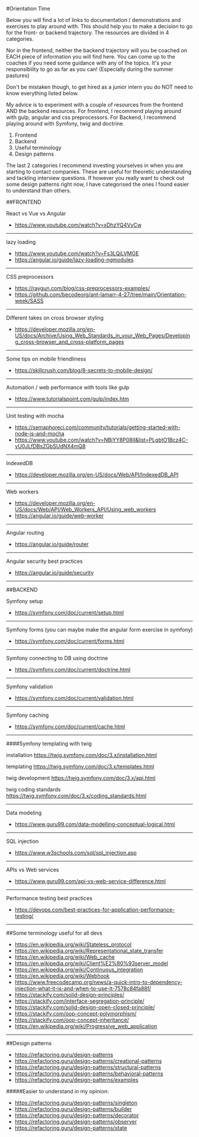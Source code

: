 #Orientation Time

Below you will find a lot of links to documentation / demonstrations and exercises to play around with. This should help you to make a decision to go for the front- or backend trajectory. The resources are divided in 4 categories.

Nor in the frontend, neither the backend trajectory will you be coached on EACH piece of information you will find here. You can come up to the coaches if you need some guidance with any of the topics. It's your responsibility to go as far as you can! (Especially during the summer pastures)

Don't be mistaken though, to get hired as a junior intern you do NOT need to know everything listed below.

My advice is to experiment with a couple of resources from the frontend AND the backend resources. For frontend, I recommend playing around with gulp, angular and css preprocessors. For Backend, I recommend playing around with Symfony, twig and doctrine.

1. Frontend
2. Backend
3. Useful terminology
4. Design patterns

The last 2 categories I recommend investing yourselves in when you are starting to contact companies. These are useful for theoretic understanding and tackling interview questions. If however you really want to check out some design patterns right now, I have categorised the ones I found easier to understand than others.

##FRONTEND

React vs Vue vs Angular

- https://www.youtube.com/watch?v=xDhzYQ4VyCw

---
lazy loading 

- https://www.youtube.com/watch?v=Fs3LQiLVMGE
- https://angular.io/guide/lazy-loading-ngmodules

---
CSS preprocessors

- https://raygun.com/blog/css-preprocessors-examples/
- https://github.com/becodeorg/ant-lamarr-4-27/tree/main/Orientation-week/SASS

---
Different takes on cross browser styling

- https://developer.mozilla.org/en-US/docs/Archive/Using_Web_Standards_in_your_Web_Pages/Developing_cross-browser_and_cross-platform_pages

---
Some tips on mobile friendliness

- https://skillcrush.com/blog/8-secrets-to-mobile-design/

---
Automation / web performance with tools like gulp

- https://www.tutorialspoint.com/gulp/index.htm

---
Unit testing with mocha

- https://semaphoreci.com/community/tutorials/getting-started-with-node-js-and-mocha
- https://www.youtube.com/watch?v=NBjYY8P08lI&list=PLgbtO1Bcz4C-vU0JLfDBsZGbSUdNX4mQ8

---
IndexedDB

- https://developer.mozilla.org/en-US/docs/Web/API/IndexedDB_API

---
Web workers

- https://developer.mozilla.org/en-US/docs/Web/API/Web_Workers_API/Using_web_workers
- https://angular.io/guide/web-worker

---
Angular routing

- https://angular.io/guide/router

---
Angular security best practices

- https://angular.io/guide/security

---

##BACKEND

Symfony setup

- https://symfony.com/doc/current/setup.html

---
Symfony forms (you can maybe make the angular form exercise in symfony)

- https://symfony.com/doc/current/forms.html

---
Symfony connecting to DB using doctrine

- https://symfony.com/doc/current/doctrine.html

---
Symfony validation

- https://symfony.com/doc/current/validation.html

---
Symfony caching

- https://symfony.com/doc/current/cache.html

---
####Symfony templating with twig

installation
https://twig.symfony.com/doc/3.x/installation.html

templating
https://twig.symfony.com/doc/3.x/templates.html

twig development
https://twig.symfony.com/doc/3.x/api.html

twig coding standards
https://twig.symfony.com/doc/3.x/coding_standards.html

---
Data modeling

- https://www.guru99.com/data-modelling-conceptual-logical.html

---
SQL injection

- https://www.w3schools.com/sql/sql_injection.asp

---
APIs vs Web services

- https://www.guru99.com/api-vs-web-service-difference.html

---
Performance testing best practices

- https://devops.com/best-practices-for-application-performance-testing/

---

##Some terminology useful for all devs

- https://en.wikipedia.org/wiki/Stateless_protocol
- https://en.wikipedia.org/wiki/Representational_state_transfer
- https://en.wikipedia.org/wiki/Web_cache
- https://en.wikipedia.org/wiki/Client%E2%80%93server_model
- https://en.wikipedia.org/wiki/Continuous_integration
- https://en.wikipedia.org/wiki/Webhook
- https://www.freecodecamp.org/news/a-quick-intro-to-dependency-injection-what-it-is-and-when-to-use-it-7578c84fa88f/
- https://stackify.com/solid-design-principles/
- https://stackify.com/interface-segregation-principle/
- https://stackify.com/solid-design-open-closed-principle/
- https://stackify.com/oop-concept-polymorphism/
- https://stackify.com/oop-concept-inheritance/
- https://en.wikipedia.org/wiki/Progressive_web_application
---


##Design patterns

- https://refactoring.guru/design-patterns
- https://refactoring.guru/design-patterns/creational-patterns
- https://refactoring.guru/design-patterns/structural-patterns
- https://refactoring.guru/design-patterns/behavioral-patterns
- https://refactoring.guru/design-patterns/examples

#####Easier to understand in my opinion:

- https://refactoring.guru/design-patterns/singleton
- https://refactoring.guru/design-patterns/builder
- https://refactoring.guru/design-patterns/decorator
- https://refactoring.guru/design-patterns/observer
- https://refactoring.guru/design-patterns/state

